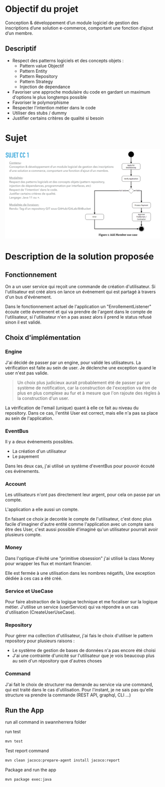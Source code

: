 # Objectif du projet

Conception & développement d’un module logiciel de gestion des inscriptions  d’une solution e-commerce, 
comportant une fonction d’ajout d’un membre.

## Descriptif

- Respect des patterns logiciels et des concepts objets :
  - Pattern value Objectif
  - Pattern Entity
  - Pattern Repository
  - Pattern Strategy
  - Injection de dependance
- Favoriser une approche modulaire du code en gardant un maximum d'options le plus longtemps possible
- Favoriser le polymorphisme
- Respecter l'intention métier dans le code
- Utiliser des stubs / dummy
- Justifier certains critères de qualité si besoin

# Sujet

![sujet](assets/sujet.png)


# Description de la solution proposée

## Fonctionnement

On a un user service qui reçoit une commande de création d'utilisateur.
Si l'utilisateur est créé alors on lance un événement qui est partagé à travers d'un bus d'événement.

Dans le fonctionnement actuel de l'application un "EnrollementListener" écoute cette évenement et qui va prendre de l'argent dans le compte de l'utilisateur, si l'utilisateur n'en a pas assez alors il prend le status refusé sinon il est validé.

## Choix d'implémentation

### Engine

J'ai décidé de passer par un engine, pour validé les utilisateurs. La vérification est faite au sein de user. Je 
déclenche une exception quand le user n'est pas valide.

>Un choix plus judicieux aurait probablement été de passer par un système de notification, car la construction de l'exception va être de plus en plus complexe au fur et à mesure que l'on rajoute des règles à la construction d'un user.

La vérification de l'email (unique) quant à elle ce fait au niveau du repository. Dans ce cas, l'entité User est correct, mais elle n'a pas sa place au sein de l'application.

### EventBus

Il y a deux événements possibles. 
- La création d'un utilisateur
- Le payement

Dans les deux cas, j'ai utilisé un système d'eventBus pour pouvoir écouté ces événements.


### Account

Les utilisateurs n'ont pas directement leur argent, pour cela on passe par un compte.

L'application a elle aussi un compte.

En faisant ce choix je decorèle le compte de l'utilisateur, c'est donc plus facile d'imaginer d'autre entité comme l'application avec un compte sans être des User, c'est aussi possible d'imaginé qu'un utilisateur pourrait avoir plusieurs compte.

### Money

Dans l'optique d'évité une "primitive obsession" j'ai utilisé la class Money pour wrapper les flux et montant financier.

Elle est fermée à une utilisation dans les nombres négatifs, Une exception dédiée à ces cas a été créé.

### Service et UseCase

Pour faire abstraction de la logique technique et me focaliser sur la logique métier. J'utilise un service (userService) qui va répondre a un cas d'utilisation (CreateUserUseCase).

### Repository

Pour gérer ma collection d'utilisateur, j'ai fais le choix d'utiliser le pattern repository pour plusieurs raisons :

- Le système de gestion de bases de données n'a pas encore été choisi
- J'ai une contrainte d'unicité sur l'utilisateur que je vois beaucoup plus au sein d'un répository que d'autres choses

### Command

J'ai fait le choix de structurer ma demande au service via une command, qui est traité dans le cas d'utilisation. Pour l'instant, je ne sais pas qu'elle structure va prendre la commande (REST API, graphql, CLI ...)

## Run the App

run all command in swannherrera folder

run test

```zsh
mvn test
```

Test report command

```zsh
mvn clean jacoco:prepare-agent install jacoco:report
```

Package and run the app

```zsh
mvn package exec:java
```